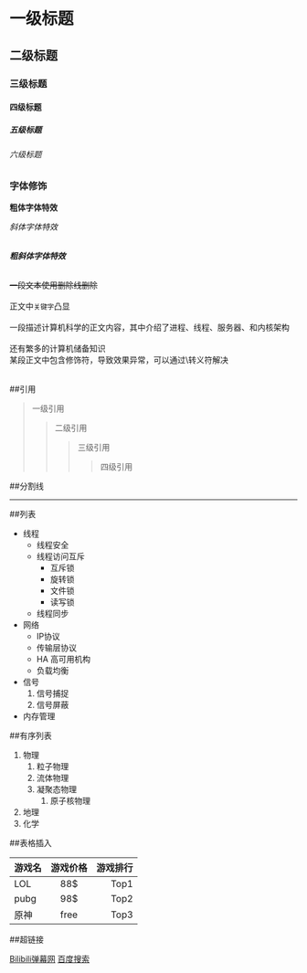 # 一级标题
## 二级标题
### 三级标题
#### 四级标题
##### 五级标题
###### 六级标题

### 字体修饰
**粗体字体特效**

*斜体字体特效*<br><br>

***粗斜体字体特效***<br><br>

~~一段文本使用删除线删除~~<br><br>
正文中`关键字`凸显<br><br>
一段描述计算机科学的正文内容，其中介绍了进程、线程、服务器、和内核架构<br><br>
还有繁多的计算机储备知识<br>
某段正文中包含修饰符，导致效果异常，可以通过\转义符解决<br><br>

##引用
>一级引用
>>二级引用
>>>三级引用
>>>>四级引用

##分割线

*****

##列表

* 线程
  * 线程安全
  * 线程访问互斥
    * 互斥锁
    * 旋转锁
    * 文件锁
    * 读写锁
  * 线程同步
* 网络
  * IP协议
  * 传输层协议
  * HA 高可用机构
  * 负载均衡
* 信号
  1. 信号捕捉
  2. 信号屏蔽
* 内存管理

##有序列表
1. 物理
   1. 粒子物理
   2. 流体物理
   3. 凝聚态物理
      1. 原子核物理
2. 地理
3. 化学

##表格插入

游戏名|游戏价格|游戏排行
---|:-:|---:
LOL|88$|Top1
pubg|98$|Top2
原神|free|Top3

##超链接

[Bilibili弹幕网](http://www.bilibili.com "点击进入b站")
[百度搜索](http://www.baidu.com "点击进入百度")

